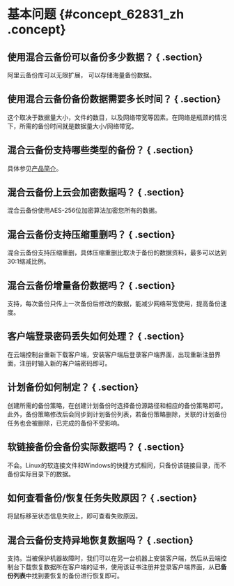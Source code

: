 # 基本问题 {#concept_62831_zh .concept}

## 使用混合云备份可以备份多少数据？ { .section}

阿里云备份库可以无限扩展， 可以存储海量备份数据。

## 使用混合云备份备份数据需要多长时间？ { .section}

这个取决于数据量大小，文件的数目，以及网络带宽等因素。在网络是瓶颈的情况下，所需的备份时间就是数据量大小/网络带宽。

## 混合云备份支持哪些类型的备份？ { .section}

具体参见[产品简介](../../../../intl.zh-CN/产品简介/什么是混合云备份.md)。

## 混合云备份上云会加密数据吗？ { .section}

混合云备份使用AES-256位加密算法加密您所有的数据。

## 混合云备份支持压缩重删吗？ { .section}

混合云备份支持压缩重删，具体压缩重删比取决于备份的数据资料，最多可以达到30:1缩减比例。

## 混合云备份增量备份数据吗？ { .section}

支持，每次备份只传上一次备份后修改的数据，能减少网络带宽使用，提高备份速度。

## 客户端登录密码丢失如何处理？ { .section}

在云端控制台重新下载客户端，安装客户端后登录客户端界面，出现重新注册界面，注册时输入新的客户端密码即可。

## 计划备份如何制定？ { .section}

创建所需的备份策略，在创建计划备份时选择备份源路径和相应的备份策略即可。此外，备份策略修改后会同步到计划备份列表，若备份策略删除，关联的计划备份任务也会被删除，已完成的备份不受影响。

## 软链接备份会备份实际数据吗？ { .section}

不会。Linux的软连接文件和Windows的快捷方式相同，只备份该链接目录，而不备份实际目录下的数据。

## 如何查看备份/恢复任务失败原因？ { .section}

将鼠标移至状态信息失败上，即可查看失败原因。

## 混合云备份支持异地恢复数据吗？ { .section}

支持。当被保护机器故障时，我们可以在另一台机器上安装客户端，然后从云端控制台下载恢复数据所在客户端的证书，使用该证书注册并登录客户端界面，从**已备份列表**中找到要恢复的备份进行恢复即可。

